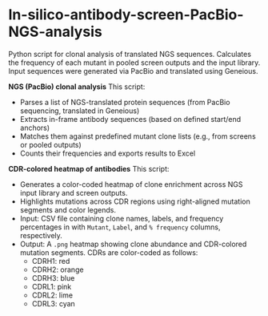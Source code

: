 # In-silico-antibody-screen-PacBio-NGS-analysis
Python script for clonal analysis of translated NGS sequences. Calculates the frequency of each mutant in pooled screen outputs and the input library. Input sequences were generated via PacBio and translated using Geneious.

**NGS (PacBio) clonal analysis**
This script:
- Parses a list of NGS-translated protein sequences (from PacBio sequencing, translated in Geneious)
- Extracts in-frame antibody sequences (based on defined start/end anchors)
- Matches them against predefined mutant clone lists (e.g., from screens or pooled outputs)
- Counts their frequencies and exports results to Excel

**CDR-colored heatmap of antibodies**
This script:
- Generates a color-coded heatmap of clone enrichment across NGS input library and screen outputs.
- Highlights mutations across CDR regions using right-aligned mutation segments and color legends.
- Input: CSV file containing clone names, labels, and frequency percentages in with `Mutant`, `Label`, and `% frequency` columns, respectively.
- Output: A `.png` heatmap showing clone abundance and CDR-colored mutation segments.
CDRs are color-coded as follows:
  - CDRH1: red
  - CDRH2: orange
  - CDRH3: blue
  - CDRL1: pink
  - CDRL2: lime
  - CDRL3: cyan
